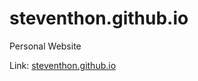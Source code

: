 # steventhon.github.io
Personal Website

Link: <a href="steventhon.github.io">steventhon.github.io</a>
